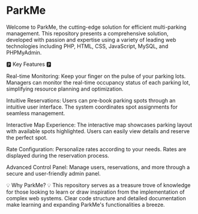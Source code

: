 # ParkMe
Welcome to ParkMe, the cutting-edge solution for efficient multi-parking management. This repository presents a comprehensive solution, developed with passion and expertise using a variety of leading web technologies including PHP, HTML, CSS, JavaScript, MySQL, and PHPMyAdmin.

🅿️ Key Features 🅿️

Real-time Monitoring: Keep your finger on the pulse of your parking lots. Managers can monitor the real-time occupancy status of each parking lot, simplifying resource planning and optimization.

Intuitive Reservations: Users can pre-book parking spots through an intuitive user interface. The system coordinates spot assignments for seamless management.

Interactive Map Experience: The interactive map showcases parking layout with available spots highlighted. Users can easily view details and reserve the perfect spot.

Rate Configuration: Personalize rates according to your needs. Rates are displayed during the reservation process.

Advanced Control Panel: Manage users, reservations, and more through a secure and user-friendly admin panel.

💡 Why ParkMe? 💡
This repository serves as a treasure trove of knowledge for those looking to learn or draw inspiration from the implementation of complex web systems. Clear code structure and detailed documentation make learning and expanding ParkMe's functionalities a breeze.
